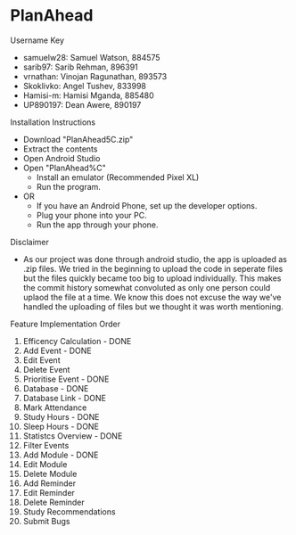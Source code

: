 # PlanAhead
Username Key
- samuelw28: Samuel Watson, 884575
- sarib97: Sarib Rehman, 896391
- vrnathan: Vinojan Ragunathan, 893573
- Skoklivko: Angel Tushev, 833998
- Hamisi-m: Hamisi Mganda, 885480
- UP890197: Dean Awere, 890197

Installation Instructions
- Download "PlanAhead5C.zip"
- Extract the contents
- Open Android Studio
- Open "PlanAhead%C"
    - Install an emulator (Recommended Pixel XL)
    - Run the program.
- OR
    - If you have an Android Phone, set up the developer options.
    - Plug your phone into your PC.
    - Run the app through your phone.

Disclaimer
- As our project was done through android studio, the app is uploaded as .zip files. We tried in the beginning to upload the code in seperate files but the files quickly became too big to upload individually. This makes the commit history somewhat convoluted as only one person could uplaod the file at a time. We know this does not excuse the way we've handled the uploading of files but we thought it was worth mentioning.


Feature Implementation Order
1. Efficency Calculation - DONE
2. Add Event - DONE
3. Edit Event
4. Delete Event
5. Prioritise Event - DONE
6. Database - DONE
7. Database Link - DONE
8. Mark Attendance
9. Study Hours - DONE
10. Sleep Hours - DONE
11. Statistcs Overview - DONE
12. Filter Events
13. Add Module - DONE
14. Edit Module
15. Delete Module
16. Add Reminder
17. Edit Reminder
18. Delete Reminder
19. Study Recommendations
20. Submit Bugs
